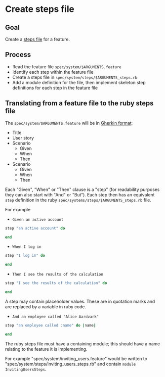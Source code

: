 # Create steps file

## Goal

Create a [steps file](https://github.com/jnicklas/turnip) for a feature.  

## Process

- Read the feature file `spec/system/$ARGUMENTS.feature`
- Identify each step within the feature file
- Create a steps file in `spec/system/steps/$ARGUMENTS_steps.rb` 
- Add a module definition for the file, then implement skeleton step definitions for each step in the feature file

## Translating from a feature file to the ruby steps file

The `spec/system/$ARGUMENTS.feature` will be in [Gherkin format](https://cucumber.io/docs/gherkin/reference/): 

- Title
- User story
- Scenario
  - Given 
  - When 
  - Then 
- Scenario
  - Given 
  - When 
  - Then 
  
Each "Given", "When" or "Then" clause is a "step" (for readability purposes they can also start with "And" or "But").  Each step then has an equivalent `step` definition in the ruby `spec/systems/steps/$ARGUMENTS_steps.rb` file.  

For example: 

- `Given an active account`
```ruby
step "an active account" do 

end
```

- `When I log in`
```ruby
step "I log in" do 

end
```

- `Then I see the results of the calculation`
```ruby
step "I see the results of the calculation" do 

end
```

A step may contain placeholder values.  These are in quotation marks and are replaced by a variable in ruby code.  

- `And an employee called "Alice Aardvark"`
```ruby
step "an employee called :name" do |name|

end
```

The ruby steps file must have a containing module; this should have a name relating to the feature it is implementing.  

For example "spec/system/inviting_users.feature" would be written to "spec/system/steps/inviting_users_steps.rb" and contain `module InvitingUsersSteps`.  

